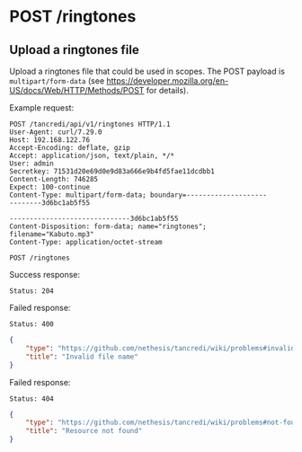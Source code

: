 # POST /ringtones

## Upload a ringtones file

Upload a ringtones file that could be used in scopes. The POST payload is `multipart/form-data` (see https://developer.mozilla.org/en-US/docs/Web/HTTP/Methods/POST for details).

Example request:
```text
POST /tancredi/api/v1/ringtones HTTP/1.1
User-Agent: curl/7.29.0
Host: 192.168.122.76
Accept-Encoding: deflate, gzip
Accept: application/json, text/plain, */*
User: admin
Secretkey: 71531d20e69d0e9d83a666e9b4fd5fae11dcdbb1
Content-Length: 746285
Expect: 100-continue
Content-Type: multipart/form-data; boundary=--------------------
--------3d6bc1ab5f55

------------------------------3d6bc1ab5f55
Content-Disposition: form-data; name="ringtones"; filename="Kabuto.mp3"
Content-Type: application/octet-stream

```


```text
POST /ringtones
```

Success response:

    Status: 204

Failed response:

    Status: 400

```json
{
    "type": "https://github.com/nethesis/tancredi/wiki/problems#invalid-file-name",
    "title": "Invalid file name"
}
```

Failed response:

    Status: 404

```json
{
    "type": "https://github.com/nethesis/tancredi/wiki/problems#not-found",
    "title": "Resource not found"
}
```
